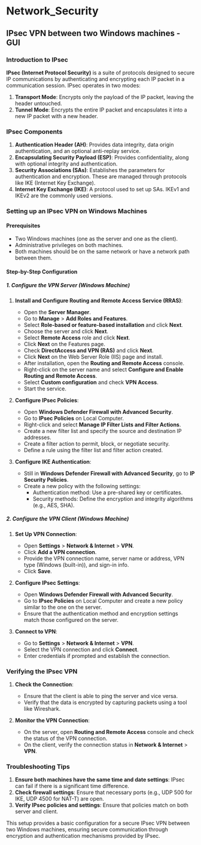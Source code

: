 # Network_Security


## IPsec VPN between two Windows machines - GUI



### Introduction to IPsec

**IPsec (Internet Protocol Security)** is a suite of protocols designed to secure IP communications by authenticating and encrypting each IP packet in a communication session. IPsec operates in two modes:

1. **Transport Mode**: Encrypts only the payload of the IP packet, leaving the header untouched.
2. **Tunnel Mode**: Encrypts the entire IP packet and encapsulates it into a new IP packet with a new header.

### IPsec Components

1. **Authentication Header (AH)**: Provides data integrity, data origin authentication, and an optional anti-replay service.
2. **Encapsulating Security Payload (ESP)**: Provides confidentiality, along with optional integrity and authentication.
3. **Security Associations (SAs)**: Establishes the parameters for authentication and encryption. These are managed through protocols like IKE (Internet Key Exchange).
4. **Internet Key Exchange (IKE)**: A protocol used to set up SAs. IKEv1 and IKEv2 are the commonly used versions.

### Setting up an IPsec VPN on Windows Machines

#### Prerequisites

- Two Windows machines (one as the server and one as the client).
- Administrative privileges on both machines.
- Both machines should be on the same network or have a network path between them.

#### Step-by-Step Configuration

##### 1. Configure the VPN Server (Windows Machine)

1. **Install and Configure Routing and Remote Access Service (RRAS)**:
    - Open the **Server Manager**.
    - Go to **Manage** > **Add Roles and Features**.
    - Select **Role-based or feature-based installation** and click **Next**.
    - Choose the server and click **Next**.
    - Select **Remote Access** role and click **Next**.
    - Click **Next** on the Features page.
    - Check **DirectAccess and VPN (RAS)** and click **Next**.
    - Click **Next** on the Web Server Role (IIS) page and install.
    - After installation, open the **Routing and Remote Access** console.
    - Right-click on the server name and select **Configure and Enable Routing and Remote Access**.
    - Select **Custom configuration** and check **VPN Access**.
    - Start the service.

2. **Configure IPsec Policies**:
    - Open **Windows Defender Firewall with Advanced Security**.
    - Go to **IPsec Policies** on Local Computer.
    - Right-click and select **Manage IP Filter Lists and Filter Actions**.
    - Create a new filter list and specify the source and destination IP addresses.
    - Create a filter action to permit, block, or negotiate security.
    - Define a rule using the filter list and filter action created.

3. **Configure IKE Authentication**:
    - Still in **Windows Defender Firewall with Advanced Security**, go to **IP Security Policies**.
    - Create a new policy with the following settings:
        - Authentication method: Use a pre-shared key or certificates.
        - Security methods: Define the encryption and integrity algorithms (e.g., AES, SHA).

##### 2. Configure the VPN Client (Windows Machine)

1. **Set Up VPN Connection**:
    - Open **Settings** > **Network & Internet** > **VPN**.
    - Click **Add a VPN connection**.
    - Provide the VPN connection name, server name or address, VPN type (Windows (built-in)), and sign-in info.
    - Click **Save**.

2. **Configure IPsec Settings**:
    - Open **Windows Defender Firewall with Advanced Security**.
    - Go to **IPsec Policies** on Local Computer and create a new policy similar to the one on the server.
    - Ensure that the authentication method and encryption settings match those configured on the server.

3. **Connect to VPN**:
    - Go to **Settings** > **Network & Internet** > **VPN**.
    - Select the VPN connection and click **Connect**.
    - Enter credentials if prompted and establish the connection.

### Verifying the IPsec VPN

1. **Check the Connection**:
    - Ensure that the client is able to ping the server and vice versa.
    - Verify that the data is encrypted by capturing packets using a tool like Wireshark.

2. **Monitor the VPN Connection**:
    - On the server, open **Routing and Remote Access** console and check the status of the VPN connection.
    - On the client, verify the connection status in **Network & Internet** > **VPN**.

### Troubleshooting Tips

1. **Ensure both machines have the same time and date settings**: IPsec can fail if there is a significant time difference.
2. **Check firewall settings**: Ensure that necessary ports (e.g., UDP 500 for IKE, UDP 4500 for NAT-T) are open.
3. **Verify IPsec policies and settings**: Ensure that policies match on both server and client.

This setup provides a basic configuration for a secure IPsec VPN between two Windows machines, ensuring secure communication through encryption and authentication mechanisms provided by IPsec.

